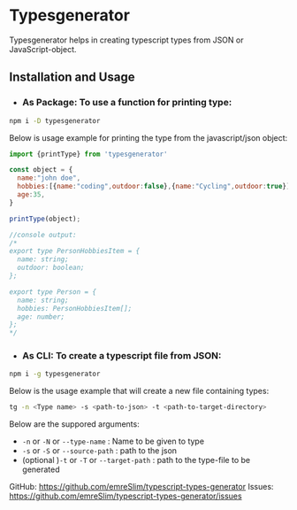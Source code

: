 # Typesgenerator

Typesgenerator helps in creating typescript types from JSON or JavaScript-object. 

## Installation and Usage

- ### As Package: To use a function for printing type:
```bash
npm i -D typesgenerator
```

Below is usage example for printing the type from the javascript/json object:

```js
import {printType} from 'typesgenerator'

const object = {
  name:"john doe",
  hobbies:[{name:"coding",outdoor:false},{name:"Cycling",outdoor:true}],
  age:35,
}

printType(object);

//console output:
/*
export type PersonHobbiesItem = {
  name: string;
  outdoor: boolean;
};

export type Person = {
  name: string;
  hobbies: PersonHobbiesItem[];
  age: number;
};
*/
```

-  ### As CLI: To create a typescript file from JSON:

```bash
npm i -g typesgenerator
```

Below is the usage example that will create a new file containing types:

```bash
tg -n <Type name> -s <path-to-json> -t <path-to-target-directory>
```


Below are the suppored arguments:
- `-n` or `-N` or `--type-name` :  Name to be given to type
- `-s` or `-S` or `--source-path` : path to the json
- (optional )`-t` or `-T` or `--target-path` : path to the type-file to be generated



GitHub: https://github.com/emreSlim/typescript-types-generator
Issues: https://github.com/emreSlim/typescript-types-generator/issues